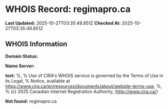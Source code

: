 # WHOIS Record: regimapro.ca

**Last Updated:** 2025-10-27T03:35:49.851Z
**Checked At:** 2025-10-27T03:35:49.851Z

## WHOIS Information

**Domain Status:** 

**Name Server:** 

**text:** %, % Use of CIRA's WHOIS service is governed by the Terms of Use in its Legal, % Notice, available at https://www.cira.ca/en/resources/documents/about/website-terms-use, %, % (c) 2025 Canadian Internet Registration Authority, (http://www.cira.ca/)

**Not found:** regimapro.ca

